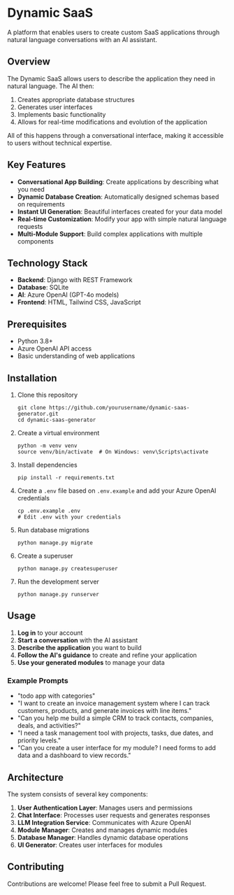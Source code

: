 # Dynamic SaaS 

A platform that enables users to create custom SaaS applications through natural language conversations with an AI assistant.

## Overview

The Dynamic SaaS  allows users to describe the application they need in natural language. The AI then:

1. Creates appropriate database structures
2. Generates user interfaces
3. Implements basic functionality
4. Allows for real-time modifications and evolution of the application

All of this happens through a conversational interface, making it accessible to users without technical expertise.

## Key Features

- **Conversational App Building**: Create applications by describing what you need
- **Dynamic Database Creation**: Automatically designed schemas based on requirements
- **Instant UI Generation**: Beautiful interfaces created for your data model
- **Real-time Customization**: Modify your app with simple natural language requests
- **Multi-Module Support**: Build complex applications with multiple components

## Technology Stack

- **Backend**: Django with REST Framework
- **Database**: SQLite 
- **AI**: Azure OpenAI (GPT-4o models)
- **Frontend**: HTML, Tailwind CSS, JavaScript

## Prerequisites

- Python 3.8+
- Azure OpenAI API access
- Basic understanding of web applications

## Installation

1. Clone this repository
   ```
   git clone https://github.com/yourusername/dynamic-saas-generator.git
   cd dynamic-saas-generator
   ```

2. Create a virtual environment
   ```
   python -m venv venv
   source venv/bin/activate  # On Windows: venv\Scripts\activate
   ```

3. Install dependencies
   ```
   pip install -r requirements.txt
   ```

4. Create a `.env` file based on `.env.example` and add your Azure OpenAI credentials
   ```
   cp .env.example .env
   # Edit .env with your credentials
   ```

5. Run database migrations
   ```
   python manage.py migrate
   ```

6. Create a superuser
   ```
   python manage.py createsuperuser
   ```

7. Run the development server
   ```
   python manage.py runserver
   ```



## Usage

1. **Log in** to your account
2. **Start a conversation** with the AI assistant
3. **Describe the application** you want to build
4. **Follow the AI's guidance** to create and refine your application
5. **Use your generated modules** to manage your data

### Example Prompts
- "todo app with categories"
- "I want to create an invoice management system where I can track customers, products, and generate invoices with line items."
- "Can you help me build a simple CRM to track contacts, companies, deals, and activities?"
- "I need a task management tool with projects, tasks, due dates, and priority levels."
- "Can you create a user interface for my module? I need forms to add data and a dashboard to view records."

## Architecture

The system consists of several key components:

1. **User Authentication Layer**: Manages users and permissions
2. **Chat Interface**: Processes user requests and generates responses
3. **LLM Integration Service**: Communicates with Azure OpenAI
4. **Module Manager**: Creates and manages dynamic modules
5. **Database Manager**: Handles dynamic database operations
6. **UI Generator**: Creates user interfaces for modules


## Contributing

Contributions are welcome! Please feel free to submit a Pull Request.


